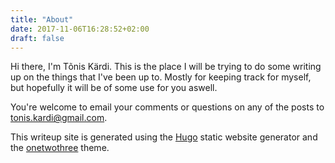 ```yaml
---
title: "About"
date: 2017-11-06T16:28:52+02:00
draft: false
---
```


Hi there, I'm Tõnis Kärdi. This is the place I will be trying to do some writing
up on the things that I've been up to. Mostly for keeping track for
myself, but hopefully it will be of some use for you aswell.

You're welcome to email your comments or questions on
any of the posts to [tonis.kardi@gmail.com](mailto:tonis.kardi@gmail.com).

This writeup site is generated using the [Hugo](https://gohugo.io/)
static website generator and the [onetwothree](https://themes.gohugo.io/onetwothree/)
theme.
